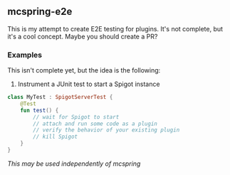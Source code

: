 mcspring-e2e
---
This is my attempt to create E2E testing for plugins. It's not complete, but it's a cool concept. 
Maybe you should create a PR?

### Examples

This isn't complete yet, but the idea is the following:
1. Instrument a JUnit test to start a Spigot instance
```kotlin
class MyTest : SpigotServerTest {
    @Test
    fun test() {
        // wait for Spigot to start
        // attach and run some code as a plugin
        // verify the behavior of your existing plugin
        // kill Spigot
    }
}
```

_This may be used independently of mcspring_
